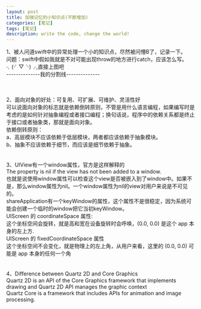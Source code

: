 ```yaml
---
layout: post
title: 加强记忆的小知识点(不断增加)
categories: [笔记]
tags: [笔记]
description: write the code, change the world!
---
```

1、被人问道swift中的异常处理一个小的知识点，尽然被问懵B了，记录一下。<br/>
问题：swift中假如我就是不对可能出现throw的地方进行catch，应该怎么写。<br/>
╮(╯▽╰)╭,直接上图吧<br/>
<img src="http://maximuum.com/assets/images/2.png" alt=""><br/>
--------------我的分割线--------------
<img src="http://maximuum.com/assets/images/3.png" alt=""><br/>

<br/>
<br/>
2、面向对象的好处：可复用、可扩展、可维护、灵活性好<br/>
可以说面向对象的标志就是依赖倒转原则，不管是用什么语言编程，如果编写时是考虑的是如何针对抽象编程或者接口编程；换句话说，程序中的依赖关系都是终止于接口或者抽象类，那就是面向对象。<br/>
依赖倒转原则：<br/>
a、高层模块不应该依赖于低层模块，两者都应该依赖于抽象模块。<br/>
b、抽象不应该依赖于细节，而应该是细节依赖于抽象。<br/>
<br/>
<br/>
3、UIView有一个window属性，官方是这样解释的<br/>
The property is nil if the view has not been added to a window.<br/>
也就是说使用window属性可以检查这个view是否被嵌入到了window中。如果不是，那么window属性为nil。一个window属性为nil的view对用户来说是不可见的。<br/>
shareApplication有一个keyWindow的属性，这个属性不是很稳定，因为系统可能会创建一个临时的window把它当初keyWindow。<br/>
UIScreen 的 coordinateSpace 属性:<br/>
这个坐标空间会旋转，就是高和宽在设备旋转时会呼唤，(0.0, 0.0) 是这个 app 本身的左上方.<br/>
UIScreen 的 fixedCoordinateSpace 属性<br/>
这个坐标空间不会变化，就是物理上的左上角，从用户来看，这里的 (0.0, 0.0) 可能是 app 本身的任何一个角<br/><br/><br/>
4、Difference between Quartz 2D and Core Graphics<br/>
Quartz 2D is an API of the Core Graphics framework that implements drawing and Quartz 2D API manages the graphic context<br/>
Quartz Core is a framework that includes APIs for animation and image processing.<br/>

 
